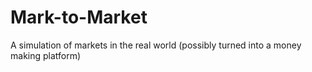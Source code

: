 # Mark-to-Market
A simulation of markets in the real world (possibly turned into a money making platform)
